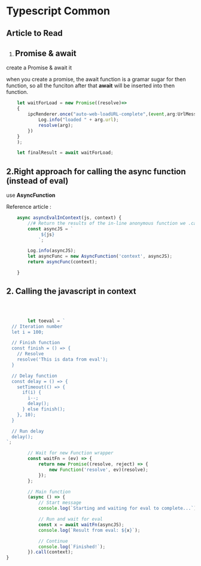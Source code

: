 # Typescript Common



## Article to Read

[Async Js tutorial]: https://www.digitalocean.com/community/tutorials/js-async-functions





1. ## Promise & await

create a Promise & await it

when you create a promise, the await function is a gramar sugar for then function, so all the funciton after that **await** will be inserted into then function.

```typescript
    let waitForLoad = new Promise((resolve)=>
    {
        ipcRenderer.once("auto-web-loadURL-complete",(event,arg:UrlMessage)=>{
            Log.info("loaded " + arg.url);
            resolve(arg);
        })
    }
    );

    let finalResult = await waitForLoad;
```



## 2.Right approach for calling the async function (instead of eval)

use **AsyncFunction** 

Reference article : 

[Evaluate Javascript Dynamically]: https://exploringjs.com/impatient-js/ch_dynamic-code-evaluation.html



```typescript
	async asyncEvalInContext(js, context) {
		//# Return the results of the in-line anonymous function we .call with the passed context
		const asyncJS = ` 
			 ${js} 
			`;

		Log.info(asyncJS);
		let asyncFunc = new AsyncFunction('context', asyncJS);
		return asyncFunc(context);

	}

```



## 2. Calling the javascript in context



```typescript



		let toeval = `
  // Iteration number
  let i = 100;

  // Finish function
  const finish = () => {
    // Resolve
    resolve('This is data from eval');
  }

  // Delay function
  const delay = () => {
    setTimeout(() => {
      if(i) {
        i--;
        delay();
      } else finish();
    }, 10);
  }

  // Run delay
  delay();
`;

		// Wait for new Function wrapper
		const waitFn = (ev) => {
			return new Promise((resolve, reject) => {
				new Function('resolve', ev)(resolve);
			});
		};

		// Main function
		(async () => {
			// Start message
			console.log(`Starting and waiting for eval to complete...`);

			// Run and wait for eval
			const x = await waitFn(asyncJS);
			console.log(`Result from eval: ${x}`);

			// Continue
			console.log(`Finished!`);
		}).call(context);
}
```

